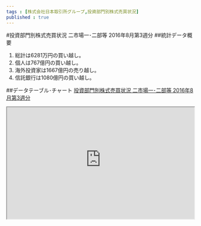 ```yaml
--- 
tags : [株式会社日本取引所グループ,投資部門別株式売買状況] 
published : true
---
```

#投資部門別株式売買状況 二市場一･二部等 2016年8月第3週分
##統計データ概要
1. 総計は6281万円の買い越し。
1. 個人は767億円の買い越し。
1. 海外投資家は1667億円の売り越し。
1. 信託銀行は1080億円の買い越し。



##データテーブル･チャート
[投資部門別株式売買状況 二市場一･二部等 2016年8月第3週分](
http://knowledgevault.saecanet.com/charts/am-consulting.co.jp-2016-08-25-16-26-26.html
)

<iframe src="
http://knowledgevault.saecanet.com/charts/am-consulting.co.jp-2016-08-25-16-26-26.html
" width="100%" height="300px"></iframe>